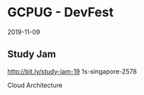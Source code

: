 # GCPUG - DevFest
2019-11-09

## Study Jam 

http://bit.ly/study-jam-19
1s-singapore-2578

Cloud Architecture

